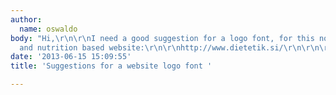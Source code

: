 ```yaml
---
author:
  name: oswaldo
body: "Hi,\r\n\r\nI need a good suggestion for a logo font, for this non-english health
  and nutrition based website:\r\n\r\nhttp://www.dietetik.si/\r\n\r\n\r\nThank you!\r\n\r\n"
date: '2013-06-15 15:09:55'
title: 'Suggestions for a website logo font '

---
```


